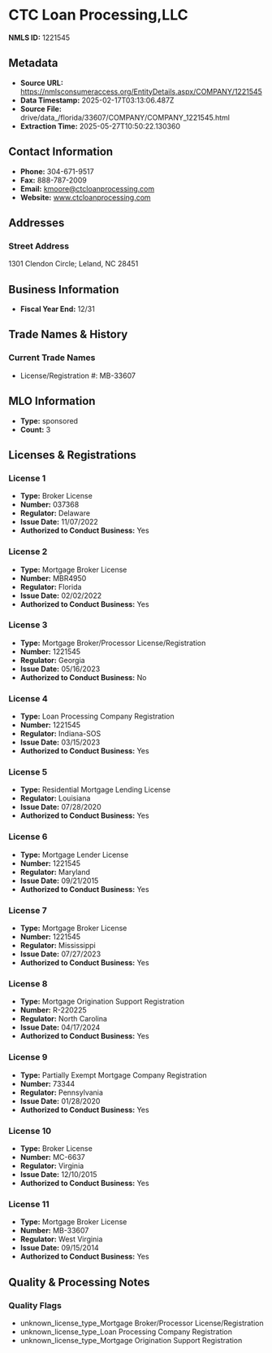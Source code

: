 # CTC Loan Processing,LLC

**NMLS ID:** 1221545

## Metadata
- **Source URL:** https://nmlsconsumeraccess.org/EntityDetails.aspx/COMPANY/1221545
- **Data Timestamp:** 2025-02-17T03:13:06.487Z
- **Source File:** drive/data_/florida/33607/COMPANY/COMPANY_1221545.html
- **Extraction Time:** 2025-05-27T10:50:22.130360

## Contact Information
- **Phone:** 304-671-9517
- **Fax:** 888-787-2009
- **Email:** kmoore@ctcloanprocessing.com
- **Website:** www.ctcloanprocessing.com

## Addresses
### Street Address
1301 Clendon Circle; Leland, NC 28451

## Business Information
- **Fiscal Year End:** 12/31

## Trade Names & History
### Current Trade Names
- License/Registration #: MB-33607

## MLO Information
- **Type:** sponsored
- **Count:** 3

## Licenses & Registrations

### License 1
- **Type:** Broker License
- **Number:** 037368
- **Regulator:** Delaware
- **Issue Date:** 11/07/2022
- **Authorized to Conduct Business:** Yes

### License 2
- **Type:** Mortgage Broker License
- **Number:** MBR4950
- **Regulator:** Florida
- **Issue Date:** 02/02/2022
- **Authorized to Conduct Business:** Yes

### License 3
- **Type:** Mortgage Broker/Processor License/Registration
- **Number:** 1221545
- **Regulator:** Georgia
- **Issue Date:** 05/16/2023
- **Authorized to Conduct Business:** No

### License 4
- **Type:** Loan Processing Company Registration
- **Number:** 1221545
- **Regulator:** Indiana-SOS
- **Issue Date:** 03/15/2023
- **Authorized to Conduct Business:** Yes

### License 5
- **Type:** Residential Mortgage Lending License
- **Regulator:** Louisiana
- **Issue Date:** 07/28/2020
- **Authorized to Conduct Business:** Yes

### License 6
- **Type:** Mortgage Lender License
- **Number:** 1221545
- **Regulator:** Maryland
- **Issue Date:** 09/21/2015
- **Authorized to Conduct Business:** Yes

### License 7
- **Type:** Mortgage Broker License
- **Number:** 1221545
- **Regulator:** Mississippi
- **Issue Date:** 07/27/2023
- **Authorized to Conduct Business:** Yes

### License 8
- **Type:** Mortgage Origination Support Registration
- **Number:** R-220225
- **Regulator:** North Carolina
- **Issue Date:** 04/17/2024
- **Authorized to Conduct Business:** Yes

### License 9
- **Type:** Partially Exempt Mortgage Company Registration
- **Number:** 73344
- **Regulator:** Pennsylvania
- **Issue Date:** 01/28/2020
- **Authorized to Conduct Business:** Yes

### License 10
- **Type:** Broker License
- **Number:** MC-6637
- **Regulator:** Virginia
- **Issue Date:** 12/10/2015
- **Authorized to Conduct Business:** Yes

### License 11
- **Type:** Mortgage Broker License
- **Number:** MB-33607
- **Regulator:** West Virginia
- **Issue Date:** 09/15/2014
- **Authorized to Conduct Business:** Yes

## Quality & Processing Notes
### Quality Flags
- unknown_license_type_Mortgage Broker/Processor License/Registration
- unknown_license_type_Loan Processing Company Registration
- unknown_license_type_Mortgage Origination Support Registration
